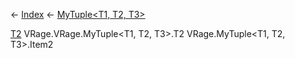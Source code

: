 ← [Index](Api-Index) ← [MyTuple<T1, T2, T3>](VRage.MyTuple`3)

[T2]() VRage.VRage.MyTuple<T1, T2, T3>.T2 VRage.MyTuple<T1, T2, T3>.Item2